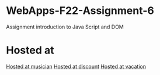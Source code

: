 # WebApps-F22-Assignment-6
Assignment introduction to Java Script and DOM
# Hosted at
[Hosted at musician]( https://44-563-web-apps-f22.github.io/44563-webapps-assignment-6-sravanj3/musician.html)
[Hosted at discount](https://44-563-web-apps-f22.github.io/44563-webapps-assignment-6-sravanj3/discount.html)
[Hosted at vacation](https://44-563-web-apps-f22.github.io/44563-webapps-assignment-6-sravanj3/vacation.html)